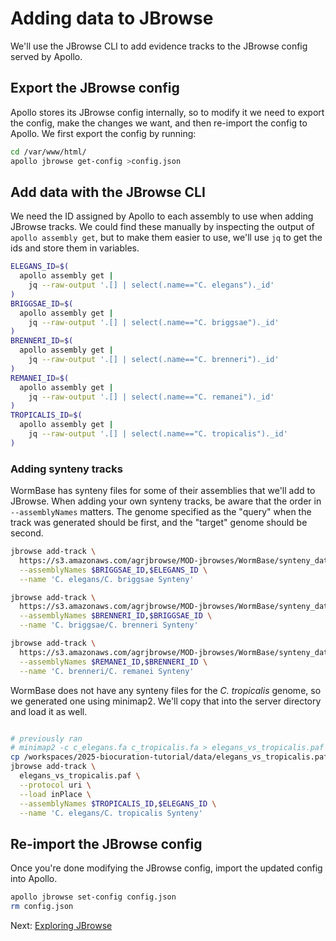 # Adding data to JBrowse

We'll use the JBrowse CLI to add evidence tracks to the JBrowse config served by
Apollo.

## Export the JBrowse config

Apollo stores its JBrowse config internally, so to modify it we need to export
the config, make the changes we want, and then re-import the config to Apollo.
We first export the config by running:

```sh
cd /var/www/html/
apollo jbrowse get-config >config.json
```

## Add data with the JBrowse CLI

We need the ID assigned by Apollo to each assembly to use when adding JBrowse
tracks. We could find these manually by inspecting the output of
`apollo assembly get`, but to make them easier to use, we'll use `jq` to get the
ids and store them in variables.

```sh
ELEGANS_ID=$(
  apollo assembly get |
    jq --raw-output '.[] | select(.name=="C. elegans")._id'
)
BRIGGSAE_ID=$(
  apollo assembly get |
    jq --raw-output '.[] | select(.name=="C. briggsae")._id'
)
BRENNERI_ID=$(
  apollo assembly get |
    jq --raw-output '.[] | select(.name=="C. brenneri")._id'
)
REMANEI_ID=$(
  apollo assembly get |
    jq --raw-output '.[] | select(.name=="C. remanei")._id'
)
TROPICALIS_ID=$(
  apollo assembly get |
    jq --raw-output '.[] | select(.name=="C. tropicalis")._id'
)
```

### Adding synteny tracks

WormBase has synteny files for some of their assemblies that we'll add to
JBrowse. When adding your own synteny tracks, be aware that the order in
`--assemblyNames` matters. The genome specified as the "query" when the track
was generated should be first, and the "target" genome should be second.

```sh
jbrowse add-track \
  https://s3.amazonaws.com/agrjbrowse/MOD-jbrowses/WormBase/synteny_data/c_elegans.c_briggsae.paf \
  --assemblyNames $BRIGGSAE_ID,$ELEGANS_ID \
  --name 'C. elegans/C. briggsae Synteny'

jbrowse add-track \
  https://s3.amazonaws.com/agrjbrowse/MOD-jbrowses/WormBase/synteny_data/c_briggsae.c_brenneri.paf \
  --assemblyNames $BRENNERI_ID,$BRIGGSAE_ID \
  --name 'C. briggsae/C. brenneri Synteny'

jbrowse add-track \
  https://s3.amazonaws.com/agrjbrowse/MOD-jbrowses/WormBase/synteny_data/c_brenneri.c_remanei.paf \
  --assemblyNames $REMANEI_ID,$BRENNERI_ID \
  --name 'C. brenneri/C. remanei Synteny'
```

WormBase does not have any synteny files for the _C. tropicalis_ genome, so we
generated one using minimap2. We'll copy that into the server directory and load
it as well.

```sh

# previously ran
# minimap2 -c c_elegans.fa c_tropicalis.fa > elegans_vs_tropicalis.paf to generate this alignment
cp /workspaces/2025-biocuration-tutorial/data/elegans_vs_tropicalis.paf /var/www/html/
jbrowse add-track \
  elegans_vs_tropicalis.paf \
  --protocol uri \
  --load inPlace \
  --assemblyNames $TROPICALIS_ID,$ELEGANS_ID \
  --name 'C. elegans/C. tropicalis Synteny'
```

## Re-import the JBrowse config

Once you're done modifying the JBrowse config, import the updated config into
Apollo.

```sh
apollo jbrowse set-config config.json
rm config.json
```

Next: [Exploring JBrowse](05-exploring-jbrowse.md)
